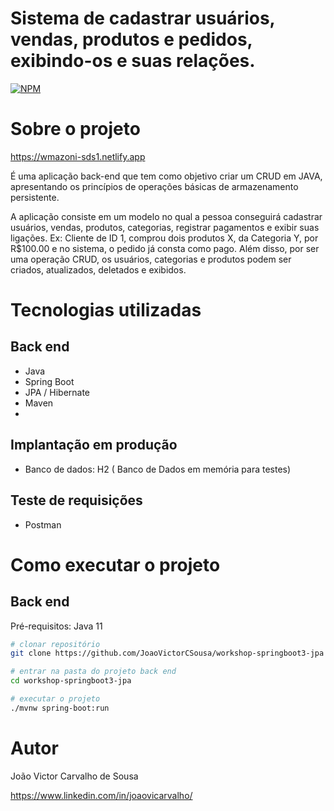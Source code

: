 # Sistema de cadastrar usuários, vendas, produtos e pedidos, exibindo-os e suas relações.
[![NPM](https://img.shields.io/npm/l/react)](https://github.com/JoaoVictorCSousa/workshop-springboot3-jpa/blob/main/LICENSE) 

# Sobre o projeto

https://wmazoni-sds1.netlify.app

É uma aplicação back-end que tem como objetivo criar um CRUD em JAVA, apresentando os princípios de operações básicas de armazenamento persistente.

A aplicação consiste em um modelo no qual a pessoa conseguirá cadastrar usuários, vendas, produtos, categorias, registrar pagamentos e exibir suas ligações. Ex: Cliente de ID 1, comprou dois produtos X, da Categoria Y, por R$100.00 e no sistema, o pedido já consta como pago. Além disso, por ser uma operação CRUD, os usuários, categorias e produtos podem ser criados, atualizados, deletados e exibidos.

# Tecnologias utilizadas
## Back end
- Java
- Spring Boot
- JPA / Hibernate
- Maven
- 
## Implantação em produção
- Banco de dados: H2 ( Banco de Dados em memória para testes)

## Teste de requisições
- Postman

# Como executar o projeto

## Back end
Pré-requisitos: Java 11

```bash
# clonar repositório
git clone https://github.com/JoaoVictorCSousa/workshop-springboot3-jpa

# entrar na pasta do projeto back end
cd workshop-springboot3-jpa

# executar o projeto
./mvnw spring-boot:run
```

# Autor

João Victor Carvalho de Sousa

https://www.linkedin.com/in/joaovicarvalho/
